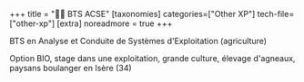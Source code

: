 +++
title = "🧑‍🌾 BTS ACSE"
[taxonomies]
categories=["Other XP"]
tech-file=["other-xp"]
[extra]
noreadmore = true
+++

BTS en Analyse et Conduite de Systèmes d'Exploitation (agriculture)

Option BIO, stage dans une exploitation, grande culture, élevage d'agneaux, paysans boulanger en Isère (34)

<!-- more -->